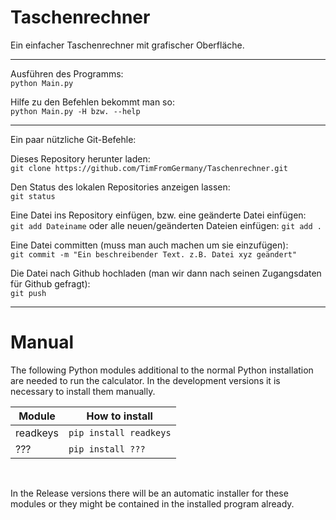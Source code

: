 # Taschenrechner
Ein einfacher Taschenrechner mit grafischer Oberfläche.

---

Ausführen des Programms:<br>
`python Main.py`

Hilfe zu den Befehlen bekommt man so:<br>
`python Main.py -H bzw. --help`

---


Ein paar nützliche Git-Befehle:

Dieses Repository herunter laden:<br>
`git clone https://github.com/TimFromGermany/Taschenrechner.git`

Den Status des lokalen Repositories anzeigen lassen:  
`git status`

Eine Datei ins Repository einfügen, bzw. eine geänderte Datei einfügen:  
`git add Dateiname`
oder alle neuen/geänderten Dateien einfügen:
`git add .`

Eine Datei committen (muss man auch machen um sie einzufügen):  
`git commit -m "Ein beschreibender Text. z.B. Datei xyz geändert"`

Die Datei nach Github hochladen (man wir dann nach seinen Zugangsdaten für Github gefragt):  
`git push`


---
# Manual #

The following Python modules additional to the normal Python installation are needed to run the calculator. In the development versions it is necessary to install them manually. 

| Module | How to install |
| - | - |
| readkeys | `pip install readkeys` |
| ??? | `pip install ???` |

<br>

In the Release versions there will be an automatic installer for these modules or they might be contained in the installed program already.
